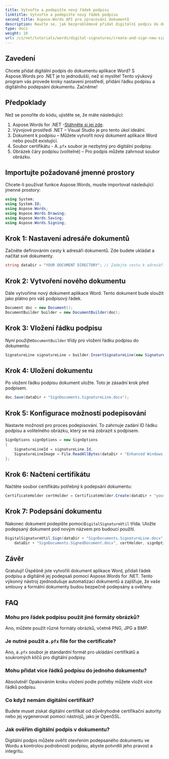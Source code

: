 ```yaml
---
title: Vytvořte a podepište nový řádek podpisu
linktitle: Vytvořte a podepište nový řádek podpisu
second_title: Aspose.Words API pro zpracování dokumentů
description: Naučte se, jak bezproblémově přidat digitální podpis do dokumentů aplikace Word pomocí Aspose.Words for .NET. Tento komplexní výukový program pokrývá vše od nastavení prostředí a vložení řádku podpisu až po uložení a ověření podepsaných dokumentů.
type: docs
weight: 10
url: /cs/net/tutorials/words/digital-signatures/create-and-sign-new-signature-line/
---
```

## Zavedení

Chcete přidat digitální podpis do dokumentu aplikace Word? S Aspose.Words pro .NET je to jednodušší, než si myslíte! Tento výukový program vás provede kroky nastavení prostředí, přidání řádku podpisu a digitálního podepsání dokumentu. Začněme!

## Předpoklady

Než se ponoříte do kódu, ujistěte se, že máte následující:

1.  Aspose.Words for .NET -[Stáhněte si jej zde](https://releases.aspose.com/words/net/).
2. Vývojové prostředí .NET – Visual Studio je pro tento úkol ideální.
3. Dokument k podpisu – Můžete vytvořit nový dokument aplikace Word nebo použít existující.
4.  Soubor certifikátu - A`.pfx` soubor je nezbytný pro digitální podpisy.
5. Obrázek čáry podpisu (volitelné) – Pro podpis můžete zahrnout soubor obrázku.

## Importujte požadované jmenné prostory

Chcete-li používat funkce Aspose.Words, musíte importovat následující jmenné prostory:

```csharp
using System;
using System.IO;
using Aspose.Words;
using Aspose.Words.Drawing;
using Aspose.Words.Saving;
using Aspose.Words.Signing;
```

## Krok 1: Nastavení adresáře dokumentů

Začněte definováním cesty k adresáři dokumentů. Zde budete ukládat a načítat své dokumenty.

```csharp
string dataDir = "YOUR DOCUMENT DIRECTORY"; // Zadejte cestu k adresáři dokumentu
```

## Krok 2: Vytvoření nového dokumentu

Dále vytvoříme nový dokument aplikace Word. Tento dokument bude sloužit jako plátno pro váš podpisový řádek.

```csharp
Document doc = new Document();
DocumentBuilder builder = new DocumentBuilder(doc);
```

## Krok 3: Vložení řádku podpisu

 Nyní použijte`DocumentBuilder` třídy pro vložení řádku podpisu do dokumentu:

```csharp
SignatureLine signatureLine = builder.InsertSignatureLine(new SignatureLineOptions()).SignatureLine;
```

## Krok 4: Uložení dokumentu

Po vložení řádku podpisu dokument uložte. Toto je zásadní krok před podpisem.

```csharp
doc.Save(dataDir + "SignDocuments.SignatureLine.docx");
```

## Krok 5: Konfigurace možností podepisování

Nastavte možnosti pro proces podepisování. To zahrnuje zadání ID řádku podpisu a volitelného obrázku, který se má zobrazit s podpisem.

```csharp
SignOptions signOptions = new SignOptions
{
    SignatureLineId = signatureLine.Id,
    SignatureLineImage = File.ReadAllBytes(dataDir + "Enhanced Windows MetaFile.emf") // Cesta k vašemu obrazu
};
```

## Krok 6: Načtení certifikátu

Načtěte soubor certifikátu potřebný k podepsání dokumentu:

```csharp
CertificateHolder certHolder = CertificateHolder.Create(dataDir + "your_certificate.pfx", "your_password"); // Upravte název souboru a heslo
```

## Krok 7: Podepsání dokumentu

 Nakonec dokument podepište pomocí`DigitalSignatureUtil` třída. Uložte podepsaný dokument pod novým názvem pro budoucí použití.

```csharp
DigitalSignatureUtil.Sign(dataDir + "SignDocuments.SignatureLine.docx",
    dataDir + "SignDocuments.SignedDocument.docx", certHolder, signOptions);
```

## Závěr

Gratuluji! Úspěšně jste vytvořili dokument aplikace Word, přidali řádek podpisu a digitálně jej podepsali pomocí Aspose.Words for .NET. Tento výkonný nástroj zjednodušuje automatizaci dokumentů a zajišťuje, že vaše smlouvy a formální dokumenty budou bezpečně podepsány a ověřeny.

## FAQ

### Mohu pro řádek podpisu použít jiné formáty obrázků?

Ano, můžete použít různé formáty obrázků, včetně PNG, JPG a BMP.

###  Je nutné použít a`.pfx` file for the certificate?

 Ano, a`.pfx` soubor je standardní formát pro ukládání certifikátů a soukromých klíčů pro digitální podpisy.

### Mohu přidat více řádků podpisu do jednoho dokumentu?

Absolutně! Opakováním kroku vložení podle potřeby můžete vložit více řádků podpisu.

### Co když nemám digitální certifikát?

Budete muset získat digitální certifikát od důvěryhodné certifikační autority nebo jej vygenerovat pomocí nástrojů, jako je OpenSSL.

### Jak ověřím digitální podpis v dokumentu?

Digitální podpis můžete ověřit otevřením podepsaného dokumentu ve Wordu a kontrolou podrobností podpisu, abyste potvrdili jeho pravost a integritu.